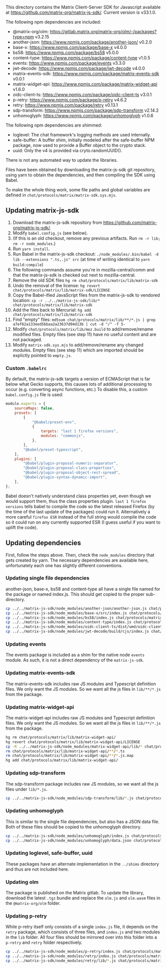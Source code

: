 This directory contains the Matrix Client-Server SDK for Javascript available
at https://github.com/matrix-org/matrix-js-sdk/. Current version is v33.1.0.

The following npm dependencies are included:

* @matrix-org/olm: https://gitlab.matrix.org/matrix-org/olm/-/packages?type=npm v3.2.15
* another-json: https://www.npmjs.com/package/another-json/ v0.2.0
* base-x: https://www.npmjs.com/package/base-x v4.0.0
* bs58: https://www.npmjs.com/package/bs58 v5.0.0
* content-type: https://www.npmjs.com/package/content-type v1.0.5
* events: https://www.npmjs.com/package/events v3.3.0
* jwt-decode: https://www.npmjs.com/package/jwt-decode v4.0.0
* matrix-events-sdk: https://www.npmjs.com/package/matrix-events-sdk v0.0.1
* matrix-widget-api: https://www.npmjs.com/package/matrix-widget-api v1.6.0
* oidc-client-ts: https://www.npmjs.com/package/oidc-client-ts v3.0.1
* p-retry: https://www.npmjs.com/package/p-retry v4.6.2
* retry: https://www.npmjs.com/package/retry v0.13.1
* sdp-transform: https://www.npmjs.com/package/sdp-transform v2.14.2
* unhomoglyph: https://www.npmjs.com/package/unhomoglyph v1.0.6

The following npm dependencies are shimmed:

* loglevel: The chat framework's logging methods are used internally.
* safe-buffer: A buffer shim, initially modeled after the safe-buffer NPM package,
    now used to provide a Buffer object to the crypto stack.
* uuid: Only the v4 is provided via cryto.randomUUID().

There is not any automated way to update the libraries.

Files have been obtained by downloading the matrix-js-sdk git repository,
using yarn to obtain the dependencies, and then compiling the SDK using Babel.

To make the whole thing work, some file paths and global variables are defined
in `chat/protocols/matrix/matrix-sdk.sys.mjs`.

## Updating matrix-js-sdk

1.  Download the matrix-js-sdk repository from https://github.com/matrix-org/matrix-js-sdk/.
2.  Modify `babel.config.js` (see below).
3.  (If this is an old checkout, remove any previous artifacts. Run `rm -r lib; rm -r node_modules`.)
4.  Run `yarn install`.
5.  Run Babel in the matrix-js-sdk checkout:
    `./node_modules/.bin/babel -d lib --extensions ".ts,.js" src`
    (at time of writing identical to `yarn build:compile`)
6.  The following commands assume you're in mozilla-central/comm and that the
    matrix-js-sdk is checked out next to mozilla-central.
7.  Remove the old SDK files `hg rm chat/protocols/matrix/lib/matrix-sdk`
9.  Undo the removal of the license: `hg revert chat/protocols/matrix/lib/matrix-sdk/LICENSE`
0.  Copy the Babel-ified JavaScript files from the matrix-js-sdk to vendored
    location: `cp -r ../../matrix-js-sdk/lib/* chat/protocols/matrix/lib/matrix-sdk`
10. Add the files back to Mercurial: `hg add chat/protocols/matrix/lib/matrix-sdk`
11. Find "empty" files: `md5sum chat/protocols/matrix/lib/**/*.js | grep a7ef62a133eed5bbaa2a23637d04d13b | cut -d "/" -f 5-`
12. Modify `chat/protocols/matrix/lib/moz.build` to add/remove/rename modified
    files. Empty files (see step 11) have no useful content and are not packaged.
13. Modify `matrix-sdk.sys.mjs` to add/remove/rename any changed modules. Empty
    files (see step 11) which are imported should be explictly pointed to `empty.js`.

### Custom `.babelrc`

By default, the matrix-js-sdk targets a version of ECMAScript that is far below
what Gecko supports, this causes lots of additional processing to occur (e.g.
converting async functions, etc.) To disable this, a custom `babel.config.js` file is
used:

```javascript
module.exports = {
    sourceMaps: false,
    presets: [
        [
            "@babel/preset-env",
            {
                targets: "last 1 firefox versions",
                modules: "commonjs",
            },
        ],
        "@babel/preset-typescript",
    ],
    plugins: [
        "@babel/plugin-proposal-numeric-separator",
        "@babel/plugin-proposal-class-properties",
        "@babel/plugin-proposal-object-rest-spread",
        "@babel/plugin-syntax-dynamic-import",
    ],
};
```

Babel doesn't natively understand class properties yet, even though we would
support them, thus the class properties plugin. `last 1 firefox versions` tells
babel to compile the code so the latest released Firefox (by the time of the
last update of the packages) could run it. Alternatively a more careful
`firefox ESR` instead of the full string would compile the code so it could run
on any currently supported ESR (I guess useful if you want to uplift the code).

## Updating dependencies

First, follow the steps above. Then, check the `node_modules` directory that
gets created by yarn. The necessary dependencies are available here,
unfortunately each one has slightly different conventions.

### Updating single file dependencies

another-json, base-x, bs58 and content-type all have a single file
named for the package or named index.js. This should get copied to the proper
sub-directory.

```sh
cp ../../matrix-js-sdk/node_modules/another-json/another-json.js chat/protocols/matrix/lib/another-json
cp ../../matrix-js-sdk/node_modules/base-x/src/index.js chat/protocols/matrix/lib/base-x
cp ../../matrix-js-sdk/node_modules/bs58/index.js chat/protocols/matrix/lib/bs58
cp ../../matrix-js-sdk/node_modules/content-type/index.js chat/protocols/matrix/lib/content-type
cp ../../matrix-js-sdk/node_modules/oidc-client-ts/dist/umd/oidc-client-ts.js chat/protocols/matrix/lib/oidc-client-ts
cp ../../matrix-js-sdk/node_modules/jwt-decode/build/cjs/index.js chat/protocols/matrix/lib/jwt-decode
```

### Updating events

The events package is included as a shim for the native node `events` module.
As such, it is not a direct dependency of the `matrix-js-sdk`.

### Updating matrix-events-sdk

The matrix-events-sdk includes raw JS modules and Typescript definition files.
We only want the JS modules. So we want all the js files in `lib/**/*.js`
from the package.

### Updating matrix-widget-api

The matrix-widget-api includes raw JS modules and Typescript definition files.
We only want the JS modules. So we want all the js files in `lib/**/*.js`
from the package.

```sh
hg rm chat/protocols/matrix/lib/matrix-widget-api/
hg revert chat/protocols/matrix/lib/matrix-widget-api/LICENSE
cp -R ../../matrix-js-sdk/node_modules/matrix-widget-api/lib/* chat/protocols/matrix/lib/matrix-widget-api
rm chat/protocols/matrix/lib/matrix-widget-api/**/*.ts
rm chat/protocols/matrix/lib/matrix-widget-api/**/*.js.map
hg add chat/protocols/matrix/lib/matrix-widget-api/
```

### Updating sdp-transform

The sdp-transform package includes raw JS modules, so we want all the js files
under `lib/*.js`.

```sh
cp ../../matrix-js-sdk/node_modules/sdp-transform/lib/*.js chat/protocols/matrix/lib/sdp-transform
```

### Updating unhomoglyph

This is similar to the single file dependencies, but also has a JSON data file.
Both of these files should be copied to the unhomoglyph directory.

```sh
cp ../../matrix-js-sdk/node_modules/unhomoglyph/index.js chat/protocols/matrix/lib/unhomoglyph
cp ../../matrix-js-sdk/node_modules/unhomoglyph/data.json chat/protocols/matrix/lib/unhomoglyph
```

### Updating loglevel, safe-buffer, uuid

These packages have an alternate implementation in the `../shims` directory and
thus are not included here.

### Updating olm

The package is published on the Matrix gitlab. To update the library, download
the latest `.tgz` bundle and replace the `olm.js` and `olm.wasm` files in the
`@matrix-org/olm` folder.

### Updating p-retry

While p-retry itself only consists of a single `index.js` file, it depends on
the `retry` package, which consists of three files, and `index.js` and two
modules in the `lib` folder. All four files should be mirrored over into this
folder into a `p-retry` and `retry` folder respectively.

```sh
cp ../../matrix-js-sdk/node_modules/p-retry/index.js chat/protocols/matrix/lib/p-retry/
cp ../../matrix-js-sdk/node_modules/retry/index.js chat/protocols/matrix/lib/retry
cp ../../matrix-js-sdk/node_modules/retry/lib/*.js chat/protocols/matrix/lib/retry/lib
```
